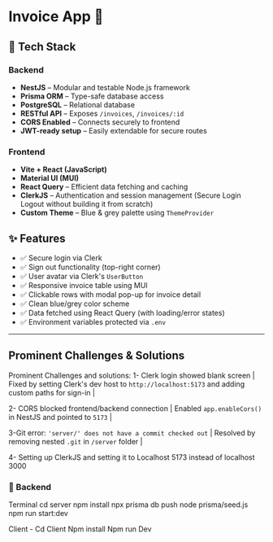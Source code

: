 # Invoice App 🧾


## 🔧 Tech Stack

### Backend
- **NestJS** – Modular and testable Node.js framework
- **Prisma ORM** – Type-safe database access
- **PostgreSQL** – Relational database
- **RESTful API** – Exposes `/invoices`, `/invoices/:id`
- **CORS Enabled** – Connects securely to frontend
- **JWT-ready setup** – Easily extendable for secure routes

### Frontend
- **Vite + React (JavaScript)** 
- **Material UI (MUI)**
- **React Query** – Efficient data fetching and caching
- **ClerkJS** – Authentication and session management (Secure Login Logout without building it from scratch)
- **Custom Theme** – Blue & grey palette using `ThemeProvider`


## ✨ Features

- ✅ Secure login via Clerk
- ✅ Sign out functionality (top-right corner)
- ✅ User avatar via Clerk's `UserButton`
- ✅ Responsive invoice table using MUI
- ✅ Clickable rows with modal pop-up for invoice detail
- ✅ Clean blue/grey color scheme
- ✅ Data fetched using React Query (with loading/error states)
- ✅ Environment variables protected via `.env`

---

## Prominent Challenges & Solutions

Prominent Challenges and solutions:
1- Clerk login showed blank screen | Fixed by setting Clerk's dev host to `http://localhost:5173` and adding custom paths for sign-in |

2- CORS blocked frontend/backend connection | Enabled `app.enableCors()` in NestJS and pointed to `5173` |

3-Git error: `'server/' does not have a commit checked out` | Resolved by removing nested `.git` in `/server` folder |

4- Setting up ClerkJS and setting it to Localhost 5173 instead of localhost 3000



### 🔧 Backend
Terminal
cd server
npm install
npx prisma db push
node prisma/seed.js
npm run start:dev

Client -
Cd Client
Npm install
Npm run Dev 
